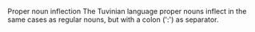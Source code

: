 Proper noun inflection
The Tuvinian language proper nouns inflect in the same cases as regular
nouns, but with a colon (':') as separator.



